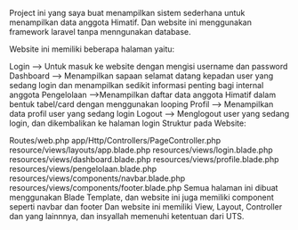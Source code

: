 Project ini yang saya buat menampilkan sistem sederhana untuk menampilkan data anggota Himatif. Dan website ini menggunakan framework laravel tanpa menngunakan database.

Website ini memiliki beberapa halaman yaitu:

Login --> Untuk masuk ke website dengan mengisi username dan password
Dashboard --> Menampilkan sapaan selamat datang kepadan user yang sedang login dan menampilkan sedikit informasi penting bagi internal anggota
Pengelolaan -->Menampilkan daftar data anggota Himatif dalam bentuk tabel/card dengan menggunakan looping
Profil --> Menampilkan data profil user yang sedang login
Logout --> Menglogout user yang sedang login, dan dikembalikan ke halaman login
Struktur pada Website:

Routes/web.php
app/Http/Controllers/PageController.php
resource/views/layouts/app.blade.php
resources/views/login.blade.php
resources/views/dashboard.blade.php
resources/views/profile.blade.php
resources/views/pengelolaan.blade.php
resources/views/components/navbar.blade.php
resources/views/components/footer.blade.php
Semua halaman ini dibuat menggunakan Blade Template, dan website ini juga memiliki component seperti navbar dan footer Dan website ini memiliki View, Layout, Controller dan yang lainnnya, dan insyallah memenuhi ketentuan dari UTS.